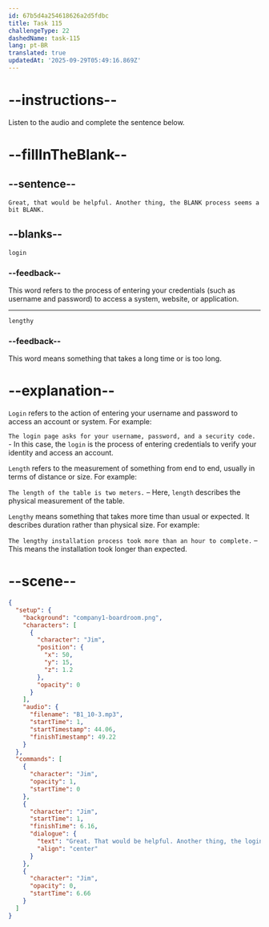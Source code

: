 ```yaml
---
id: 67b5d4a254618626a2d5fdbc
title: Task 115
challengeType: 22
dashedName: task-115
lang: pt-BR
translated: true
updatedAt: '2025-09-29T05:49:16.869Z'
---
```


<!-- (audio) Jim: Great, that would be helpful. Another thing, the login process seems a bit lengthy. -->

# --instructions--

Listen to the audio and complete the sentence below.

# --fillInTheBlank--

## --sentence--

`Great, that would be helpful. Another thing, the BLANK process seems a bit BLANK.`

## --blanks--

`login`

### --feedback--

This word refers to the process of entering your credentials (such as username and password) to access a system, website, or application.

---

`lengthy`

### --feedback--

This word means something that takes a long time or is too long.

# --explanation--

`Login` refers to the action of entering your username and password to access an account or system. For example:

`The login page asks for your username, password, and a security code.` - In this case, the `login` is the process of entering credentials to verify your identity and access an account.

`Length` refers to the measurement of something from end to end, usually in terms of distance or size. For example:  

`The length of the table is two meters.` – Here, `length` describes the physical measurement of the table.  

`Lengthy` means something that takes more time than usual or expected. It describes duration rather than physical size. For example:  

`The lengthy installation process took more than an hour to complete.` – This means the installation took longer than expected.  

# --scene--

```json
{
  "setup": {
    "background": "company1-boardroom.png",
    "characters": [
      {
        "character": "Jim",
        "position": {
          "x": 50,
          "y": 15,
          "z": 1.2
        },
        "opacity": 0
      }
    ],
    "audio": {
      "filename": "B1_10-3.mp3",
      "startTime": 1,
      "startTimestamp": 44.06,
      "finishTimestamp": 49.22
    }
  },
  "commands": [
    {
      "character": "Jim",
      "opacity": 1,
      "startTime": 0
    },
    {
      "character": "Jim",
      "startTime": 1,
      "finishTime": 6.16,
      "dialogue": {
        "text": "Great. That would be helpful. Another thing, the login process seems a bit lengthy.",
        "align": "center"
      }
    },
    {
      "character": "Jim",
      "opacity": 0,
      "startTime": 6.66
    }
  ]
}
```
